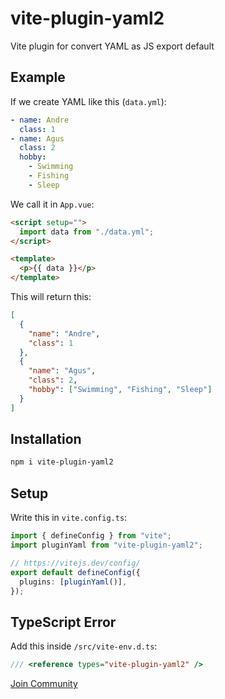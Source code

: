 # vite-plugin-yaml2

Vite plugin for convert YAML as JS export default

## Example

If we create YAML like this (`data.yml`):

```yaml
- name: Andre
  class: 1
- name: Agus
  class: 2
  hobby:
    - Swimming
    - Fishing
    - Sleep
```

We call it in `App.vue`:

```html
<script setup="">
  import data from "./data.yml";
</script>

<template>
  <p>{{ data }}</p>
</template>
```

This will return this:

```json
[
  {
    "name": "Andre",
    "class": 1
  },
  {
    "name": "Agus",
    "class": 2,
    "hobby": ["Swimming", "Fishing", "Sleep"]
  }
]
```

## Installation

```bash
npm i vite-plugin-yaml2
```

## Setup

Write this in `vite.config.ts`:

```typescript
import { defineConfig } from "vite";
import pluginYaml from "vite-plugin-yaml2";

// https://vitejs.dev/config/
export default defineConfig({
  plugins: [pluginYaml()],
});
```

## TypeScript Error

Add this inside `/src/vite-env.d.ts`:

```typescript
/// <reference types="vite-plugin-yaml2" />
```

[Join Community](https://zen.mabaiz.web.id/komunitas)
